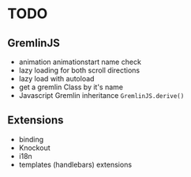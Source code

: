 # TODO

## GremlinJS
- animation animationstart name check
- lazy loading for both scroll directions
- lazy load with autoload
- get a gremlin Class by it's name
- Javascript Gremlin inheritance `GremlinJS.derive()`

## Extensions
- binding 
- Knockout 
- i18n 
- templates (handlebars) extensions
